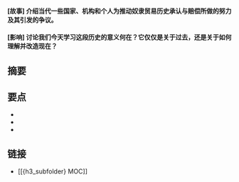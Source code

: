 #### [故事] 介绍当代一些国家、机构和个人为推动奴隶贸易历史承认与赔偿所做的努力及其引发的争议。


#### [影响] 讨论我们今天学习这段历史的意义何在？它仅仅是关于过去，还是关于如何理解并改造现在？


## 摘要


## 要点

- 
- 
- 

## 链接

- [[{h3_subfolder} MOC]]
